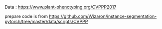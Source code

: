 Data : https://www.plant-phenotyping.org/CVPPP2017

prepare code is from https://github.com/Wizaron/instance-segmentation-pytorch/tree/master/data/scripts/CVPPP
